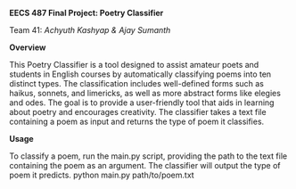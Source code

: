 **EECS 487 Final Project: Poetry Classifier**

Team 41: _Achyuth Kashyap & Ajay Sumanth_

**Overview**

This Poetry Classifier is a tool designed to assist amateur poets and students in English courses by automatically classifying poems into ten distinct types. The classification includes well-defined forms such as haikus, sonnets, and limericks, as well as more abstract forms like elegies and odes. The goal is to provide a user-friendly tool that aids in learning about poetry and encourages creativity. The classifier takes a text file containing a poem as input and returns the type of poem it classifies.

**Usage**

To classify a poem, run the main.py script, providing the path to the text file containing the poem as an argument. The classifier will output the type of poem it predicts.
python main.py path/to/poem.txt
